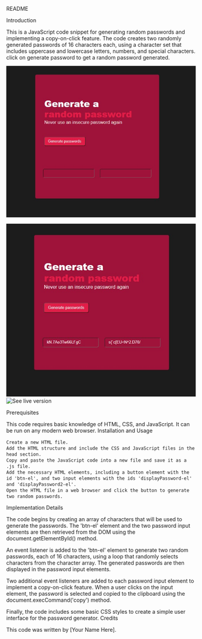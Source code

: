 README

Introduction

This is a JavaScript code snippet for generating random passwords and implementing a copy-on-click feature. The code creates two randomly generated passwords of 16 characters each, using a character set that includes uppercase and lowercase letters, numbers, and special characters.
 click on generate password to get a random password generated.
 
![Alt text](unpopulatedState.jpg)

![Alt text](populated%20state.jpg)
![See live version]()

Prerequisites

This code requires basic knowledge of HTML, CSS, and JavaScript. It can be run on any modern web browser.
Installation and Usage

    Create a new HTML file.
    Add the HTML structure and include the CSS and JavaScript files in the head section.
    Copy and paste the JavaScript code into a new file and save it as a .js file.
    Add the necessary HTML elements, including a button element with the id 'btn-el', and two input elements with the ids 'displayPassword-el' and 'displayPassword2-el'.
    Open the HTML file in a web browser and click the button to generate two random passwords.

Implementation Details

The code begins by creating an array of characters that will be used to generate the passwords. The 'btn-el' element and the two password input elements are then retrieved from the DOM using the document.getElementById() method.

An event listener is added to the 'btn-el' element to generate two random passwords, each of 16 characters, using a loop that randomly selects characters from the character array. The generated passwords are then displayed in the password input elements.

Two additional event listeners are added to each password input element to implement a copy-on-click feature. When a user clicks on the input element, the password is selected and copied to the clipboard using the document.execCommand('copy') method.

Finally, the code includes some basic CSS styles to create a simple user interface for the password generator.
Credits

This code was written by [Your Name Here].